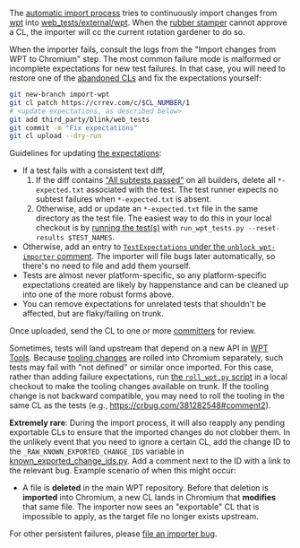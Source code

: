 The [automatic import process](https://chromium.googlesource.com/chromium/src/+/master/docs/testing/web_platform_tests.md#automatic-import-process) tries to continuously import changes from [wpt](https://github.com/web-platform-tests/wpt) into [web_tests/external/wpt](https://cs.chromium.org/chromium/src/third_party/blink/web_tests/external/wpt/).
When the [rubber stamper] cannot approve a CL, the importer will cc the
current rotation gardener to do so.

[rubber stamper]: https://chromium.googlesource.com/chromium/src/+/HEAD/docs/testing/web_platform_tests.md#rubber_stamper-bot

When the importer fails, consult the logs from the "Import changes from WPT to
Chromium" step.
The most common failure mode is malformed or incomplete expectations for new
test failures.
In that case, you will need to restore one of the [abandoned CLs] and fix the
expectations yourself:

```sh
git new-branch import-wpt
git cl patch https://crrev.com/c/$CL_NUMBER/1
# <update expectations, as described below>
git add third_party/blink/web_tests
git commit -m "Fix expectations"
git cl upload --dry-run
```

Guidelines for updating [the expectations]:
* If a test fails with a consistent text diff,
  1. If the diff contains ["All subtests passed"][all-pass] on all builders,
     delete all `*-expected.txt` associated with the test.
     The test runner expects no subtest failures when `*-expected.txt` is
     absent.
  1. Otherwise, add or update an `*-expected.txt` file in the same directory
     as the test file.
     The easiest way to do this in your local checkout is by [running the
     test(s)][run tests] with `run_wpt_tests.py --reset-results $TEST_NAMES`.
* Otherwise, add an entry to [`TestExpectations` under the `unblock
  wpt-importer` comment][TestExpectations]. The importer will file bugs later
  automatically, so there's no need to file and add them yourself.
* Tests are almost never platform-specific, so any platform-specific
  expectations created are likely by happenstance and can be cleaned up into
  one of the more robust forms above.
* You can remove expectations for unrelated tests that shouldn't be affected,
  but are flaky/failing on trunk.

Once uploaded, send the CL to one or more [committers] for review.

[all-pass]: https://chromium.googlesource.com/chromium/src/+/HEAD/docs/testing/writing_web_tests.md#Text-Test-Baselines
[run tests]: https://chromium.googlesource.com/chromium/src/+/HEAD/docs/testing/run_web_platform_tests.md
[committers]: https://www.chromium.org/getting-involved/become-a-committer/
[TestExpectations]: https://chromium.googlesource.com/chromium/src/+/3e74d537/third_party/blink/web_tests/TestExpectations#2712
[the expectations]: https://chromium.googlesource.com/chromium/src/+/HEAD/docs/testing/web_test_expectations.md
[abandoned CLs]: https://chromium-review.googlesource.com/q/status:abandoned+owner:wpt-autoroller@chops-service-accounts.iam.gserviceaccount.com

Sometimes, tests will land upstream that depend on a new API in
[WPT Tools](https://github.com/web-platform-tests/wpt/tree/master/tools).
Because [tooling changes] are rolled into Chromium separately, such tests may
fail with "not defined" or similar once imported.
For this case, rather than adding failure expectations, run [the
`roll_wpt.py` script][roll script] in a local checkout to make the tooling
changes available on trunk.
If the tooling change is not backward compatible, you may need to roll the
tooling in the same CL as the tests (e.g.,
https://crbug.com/381282548#comment2).

[tooling changes]: https://chromium-review.googlesource.com/q/subject:%22Roll+wpt+tooling%22
[roll script]: https://chromium.googlesource.com/chromium/src/+/HEAD/third_party/wpt_tools/roll_wpt.py

**Extremely rare**: During the import process, it will also reapply any pending
exportable CLs to ensure that the imported changes do not clobber them. In
the unlikely event that you need to ignore a certain CL, add the change ID
to the `_RAW_KNOWN_EXPORTED_CHANGE_IDS` variable in
[known_exported_change_ids.py](https://source.chromium.org/chromium/chromium/src/+/main:third_party/blink/tools/blinkpy/w3c/known_exported_change_ids.py;l=31;drc=6b4304b612b0cf4c20d55eff205d5b16b1572ba6).
Add a comment next to the ID with a link to the relevant bug. Example scenario
of when this might occur:
- A file is **deleted** in the main WPT repository. Before that deletion is **imported** into Chromium, a new CL lands in Chromium that **modifies** that same file. The importer now sees an "exportable" CL that is impossible to apply, as the target file no longer exists upstream.


For other persistent failures, please [file an importer bug](https://bugs.chromium.org/p/chromium/issues/entry?components=Blink%3EInfra&summary=[WPT%20Import]).
